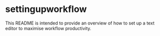 # settingupworkflow

This README is intended to provide an overview of how to set up a text editor to maximise workflow productivity.
